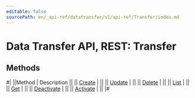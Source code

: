 ```yaml
---
editable: false
sourcePath: en/_api-ref/datatransfer/v1/api-ref/Transfer/index.md
---
```


# Data Transfer API, REST: Transfer

## Methods

#|
||Method | Description ||
|| [Create](create.md) |  ||
|| [Update](update.md) |  ||
|| [Delete](delete.md) |  ||
|| [List](list.md) |  ||
|| [Get](get.md) |  ||
|| [Deactivate](deactivate.md) |  ||
|| [Activate](activate.md) |  ||
|#